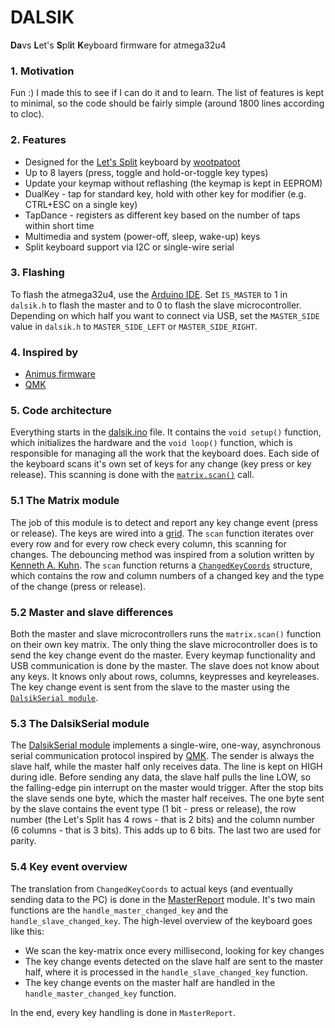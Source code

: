 # DALSIK

**Da**vs **L**et's **S**pl**i**t **K**eyboard firmware for atmega32u4

### 1. Motivation
Fun :) I made this to see if I can do it and to learn. The list of features is kept to minimal, so the code should be fairly simple (around 1800 lines according to cloc).

### 2. Features
* Designed for the [Let's Split](https://github.com/nicinabox/lets-split-guide) keyboard by [wootpatoot](https://www.reddit.com/user/wootpatoot)
* Up to 8 layers (press, toggle and hold-or-toggle key types)
* Update your keymap without reflashing (the keymap is kept in EEPROM)
* DualKey - tap for standard key, hold with other key for modifier (e.g. CTRL+ESC on a single key)
* TapDance - registers as different key based on the number of taps within short time
* Multimedia and system (power-off, sleep, wake-up) keys
* Split keyboard support via I2C or single-wire serial

### 3. Flashing
To flash the atmega32u4, use the [Arduino IDE](https://www.arduino.cc/en/main/software). Set `IS_MASTER` to 1 in `dalsik.h` to flash the master and to 0 to flash the slave microcontroller.
Depending on which half you want to connect via USB, set the `MASTER_SIDE` value in `dalsik.h` to `MASTER_SIDE_LEFT` or `MASTER_SIDE_RIGHT`.

### 4. Inspired by
* [Animus firmware](https://github.com/blahlicus/animus-family)
* [QMK](https://github.com/qmk/qmk_firmware)

### 5. Code architecture
Everything starts in the [dalsik.ino](https://github.com/DavsX/dalsik/blob/master/dalsik.ino) file. It contains the `void setup()` function, which initializes the hardware and the `void loop()` function, which is responsible for managing all the work that the keyboard does. Each side of the keyboard scans it's own set of keys for any change (key press or key release). This scanning is done with the [`matrix.scan()`](#51-the-matrix-module) call.

### 5.1 The Matrix module
The job of this module is to detect and report any key change event (press or release). The keys are wired into a [grid](http://pcbheaven.com/wikipages/How_Key_Matrices_Works/). The `scan` function iterates over every row and for every row check every column, this scanning for changes. The debouncing method was inspired from a solution written by [Kenneth A. Kuhn](http://www.kennethkuhn.com/electronics/debounce.c). The `scan` function returns a [`ChangedKeyCoords`](https://github.com/DavsX/dalsik/blob/master/matrix.h) structure, which contains the row and column numbers of a changed key and the type of the change (press or release).

### 5.2 Master and slave differences
Both the master and slave microcontrollers runs the `matrix.scan()` function on their own key matrix. The only thing the slave microcontroller does is to send the key change event do the master. Every keymap functionality and USB communication is done by the master. The slave does not know about any keys. It knows only about rows, columns, keypresses and keyreleases. The key change event is sent from the slave to the master using the [`DalsikSerial module`](#53-the-dalsikserial-module).

### 5.3 The DalsikSerial module
The [DalsikSerial module](https://github.com/DavsX/dalsik/blob/master/dalsik_serial.ino) implements a single-wire, one-way, asynchronous serial communication protocol inspired by [QMK](https://github.com/qmk/qmk_firmware/blob/master/keyboards/lets_split/serial.c). The sender is always the slave half, while the master half only receives data. The line is kept on HIGH during idle. Before sending any data, the slave half pulls the line LOW, so the falling-edge pin interrupt on the master would trigger. After the stop bits the slave sends one byte, which the master half receives. The one byte sent by the slave contains the event type (1 bit - press or release), the row number (the Let's Split has 4 rows - that is 2 bits) and the column number (6 columns - that is 3 bits). This adds up to 6 bits. The last two are used for parity.

### 5.4 Key event overview
The translation from `ChangedKeyCoords` to actual keys (and eventually sending data to the PC) is done in the [MasterReport](https://github.com/DavsX/dalsik/blob/master/master_report.ino) module. It's two main functions are the `handle_master_changed_key` and the `handle_slave_changed_key`. The high-level overview of the keyboard goes like this:
* We scan the key-matrix once every millisecond, looking for key changes
* The key change events detected on the slave half are sent to the master half, where it is processed in the `handle_slave_changed_key` function.
* The key change events on the master half are handled in the `handle_master_changed_key` function.

In the end, every key handling is done in `MasterReport`.
